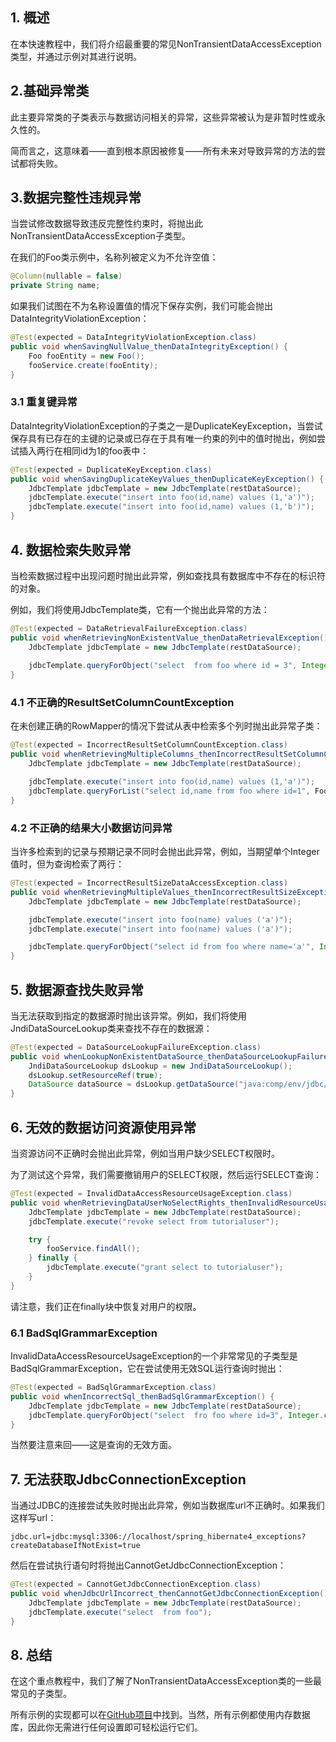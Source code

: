 ## 1. 概述

在本快速教程中，我们将介绍最重要的常见NonTransientDataAccessException类型，并通过示例对其进行说明。

## 2.基础异常类

此主要异常类的子类表示与数据访问相关的异常，这些异常被认为是非暂时性或永久性的。

简而言之，这意味着——直到根本原因被修复——所有未来对导致异常的方法的尝试都将失败。

## 3.数据完整性违规异常

当尝试修改数据导致违反完整性约束时，将抛出此NonTransientDataAccessException子类型。

在我们的Foo类示例中，名称列被定义为不允许空值：

```java
@Column(nullable = false)
private String name;
```

如果我们试图在不为名称设置值的情况下保存实例，我们可能会抛出DataIntegrityViolationException：

```java
@Test(expected = DataIntegrityViolationException.class)
public void whenSavingNullValue_thenDataIntegrityException() {
    Foo fooEntity = new Foo();
    fooService.create(fooEntity);
}
```

### 3.1 重复键异常

DataIntegrityViolationException的子类之一是DuplicateKeyException，当尝试保存具有已存在的主键的记录或已存在于具有唯一约束的列中的值时抛出，例如尝试插入两行在相同id为1的foo表中：

```java
@Test(expected = DuplicateKeyException.class)
public void whenSavingDuplicateKeyValues_thenDuplicateKeyException() {
    JdbcTemplate jdbcTemplate = new JdbcTemplate(restDataSource);
    jdbcTemplate.execute("insert into foo(id,name) values (1,'a')");
    jdbcTemplate.execute("insert into foo(id,name) values (1,'b')");
}
```

## 4. 数据检索失败异常

当检索数据过程中出现问题时抛出此异常，例如查找具有数据库中不存在的标识符的对象。

例如，我们将使用JdbcTemplate类，它有一个抛出此异常的方法：

```java
@Test(expected = DataRetrievalFailureException.class)
public void whenRetrievingNonExistentValue_thenDataRetrievalException() {
    JdbcTemplate jdbcTemplate = new JdbcTemplate(restDataSource);
    
    jdbcTemplate.queryForObject("select  from foo where id = 3", Integer.class);
}
```

### 4.1 不正确的ResultSetColumnCountException

在未创建正确的RowMapper的情况下尝试从表中检索多个列时抛出此异常子类：

```java
@Test(expected = IncorrectResultSetColumnCountException.class)
public void whenRetrievingMultipleColumns_thenIncorrectResultSetColumnCountException() {
    JdbcTemplate jdbcTemplate = new JdbcTemplate(restDataSource);

    jdbcTemplate.execute("insert into foo(id,name) values (1,'a')");
    jdbcTemplate.queryForList("select id,name from foo where id=1", Foo.class);
}
```

### 4.2 不正确的结果大小数据访问异常

当许多检索到的记录与预期记录不同时会抛出此异常，例如，当期望单个Integer值时，但为查询检索了两行：

```java
@Test(expected = IncorrectResultSizeDataAccessException.class)
public void whenRetrievingMultipleValues_thenIncorrectResultSizeException() {
    JdbcTemplate jdbcTemplate = new JdbcTemplate(restDataSource);

    jdbcTemplate.execute("insert into foo(name) values ('a')");
    jdbcTemplate.execute("insert into foo(name) values ('a')");

    jdbcTemplate.queryForObject("select id from foo where name='a'", Integer.class);
}
```

## 5. 数据源查找失败异常

当无法获取到指定的数据源时抛出该异常。例如，我们将使用JndiDataSourceLookup类来查找不存在的数据源：

```java
@Test(expected = DataSourceLookupFailureException.class)
public void whenLookupNonExistentDataSource_thenDataSourceLookupFailureException() {
    JndiDataSourceLookup dsLookup = new JndiDataSourceLookup();
    dsLookup.setResourceRef(true);
    DataSource dataSource = dsLookup.getDataSource("java:comp/env/jdbc/example_db");
}
```

## 6. 无效的数据访问资源使用异常

当资源访问不正确时会抛出此异常，例如当用户缺少SELECT权限时。

为了测试这个异常，我们需要撤销用户的SELECT权限，然后运行SELECT查询：

```java
@Test(expected = InvalidDataAccessResourceUsageException.class)
public void whenRetrievingDataUserNoSelectRights_thenInvalidResourceUsageException() {
    JdbcTemplate jdbcTemplate = new JdbcTemplate(restDataSource);
    jdbcTemplate.execute("revoke select from tutorialuser");

    try {
        fooService.findAll();
    } finally {
        jdbcTemplate.execute("grant select to tutorialuser");
    }
}
```

请注意，我们正在finally块中恢复对用户的权限。

### 6.1 BadSqlGrammarException

InvalidDataAccessResourceUsageException的一个非常常见的子类型是BadSqlGrammarException，它在尝试使用无效SQL运行查询时抛出：

```java
@Test(expected = BadSqlGrammarException.class)
public void whenIncorrectSql_thenBadSqlGrammarException() {
    JdbcTemplate jdbcTemplate = new JdbcTemplate(restDataSource);
    jdbcTemplate.queryForObject("select  fro foo where id=3", Integer.class);
}
```

当然要注意来回——这是查询的无效方面。

## 7. 无法获取JdbcConnectionException

当通过JDBC的连接尝试失败时抛出此异常，例如当数据库url不正确时。如果我们这样写url：

```properties
jdbc.url=jdbc:mysql:3306://localhost/spring_hibernate4_exceptions?createDatabaseIfNotExist=true
```

然后在尝试执行语句时将抛出CannotGetJdbcConnectionException：

```java
@Test(expected = CannotGetJdbcConnectionException.class)
public void whenJdbcUrlIncorrect_thenCannotGetJdbcConnectionException() {
    JdbcTemplate jdbcTemplate = new JdbcTemplate(restDataSource);
    jdbcTemplate.execute("select  from foo");
}
```

## 8. 总结

在这个重点教程中，我们了解了NonTransientDataAccessException类的一些最常见的子类型。

所有示例的实现都可以在[GitHub项目](https://github.com/eugenp/tutorials/tree/master/spring-exceptions)中找到。当然，所有示例都使用内存数据库，因此你无需进行任何设置即可轻松运行它们。